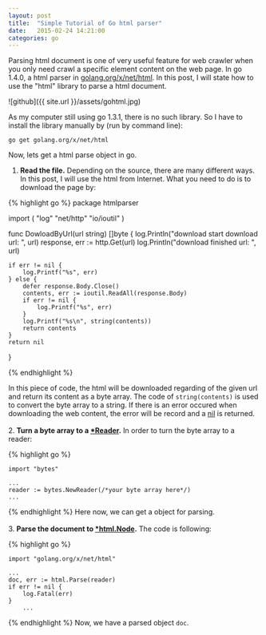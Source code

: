 ```yaml
---
layout: post
title:  "Simple Tutorial of Go html parser"
date:   2015-02-24 14:21:00
categories: go
---
```


Parsing html document is one of very useful feature for web crawler when you only need crawl a specific element content on the web page. In go 1.4.0, a html parser in [golang.org/x/net/html](https://godoc.org/golang.org/x/net/html). In this post, I will state how to use the "html" library to parse a html document.


![github]({{ site.url }}/assets/gohtml.jpg)

As my computer still using go 1.3.1, there is no such library. So I have to install the library manually by (run by command line):

``` go get golang.org/x/net/html ```

Now, lets get a html parse object in go.
 
1. **Read the file.** Depending on the source, there are many different ways. In this post, I will use the html from Internet. What you need to do is to download the page by: 

{% highlight go %}
package htmlparser

import (
	"log"
	"net/http"
	"io/ioutil"
)


func DowloadByUrl(url string) []byte {
	log.Println("download start download url: ", url)
	response, err := http.Get(url)
	log.Println("download finished url: ", url)

	if err != nil {
		log.Printf("%s", err)
	} else {
		defer response.Body.Close()
		contents, err := ioutil.ReadAll(response.Body)
		if err != nil {
			log.Printf("%s", err)
		}
		log.Printf("%s\n", string(contents))
		return contents
	}
	return nil
}

{% endhighlight %}

In this piece of code, the html will be downloaded regarding of the given url and return its content as a byte array. The code of ```string(contents)``` is used to convert the byte array to a string. If there is an error occured when downloading the web content, the error will be record and a [nil](http://stackoverflow.com/questions/4217864/null-value-in-golang) is returned.<br/><br/>
2. **Turn a byte array to a [\*Reader](http://golang.org/pkg/bytes/#Reader).** In order to turn the byte array to a reader:

{% highlight go %}

	import "bytes"

	...
	reader := bytes.NewReader(/*your byte array here*/)
	...

{% endhighlight %}
Here now, we can get a object for parsing.<br/><br/>
3. **Parse the document to [\*html.Node](https://www.godoc.org/golang.org/x/net/html#Node).** The code is following:

{% highlight go %}

	import "golang.org/x/net/html"

	...
	doc, err := html.Parse(reader)
	if err != nil {
		log.Fatal(err)
	}
    	...

{% endhighlight %}
Now, we have a parsed object ```doc```.